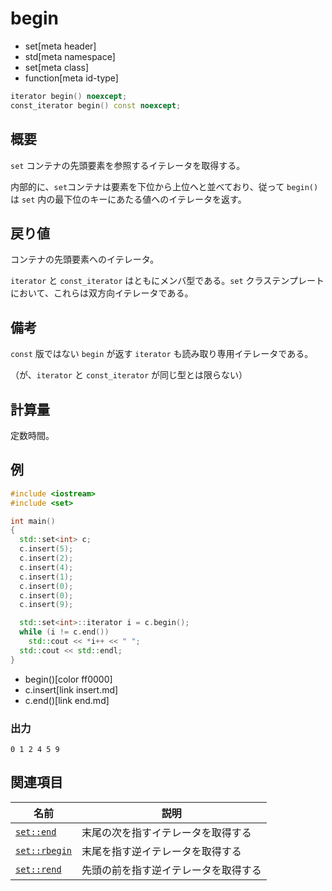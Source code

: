 # begin
* set[meta header]
* std[meta namespace]
* set[meta class]
* function[meta id-type]

```cpp
iterator begin() noexcept;
const_iterator begin() const noexcept;
```


## 概要
`set` コンテナの先頭要素を参照するイテレータを取得する。

内部的に、`set`コンテナは要素を下位から上位へと並べており、従って `begin()` は `set` 内の最下位のキーにあたる値へのイテレータを返す。


## 戻り値
コンテナの先頭要素へのイテレータ。

`iterator` と `const_iterator` はともにメンバ型である。`set` クラステンプレートにおいて、これらは双方向イテレータである。


## 備考
`const` 版ではない `begin` が返す `iterator` も読み取り専用イテレータである。

（が、`iterator` と `const_iterator` が同じ型とは限らない）


## 計算量
定数時間。


## 例
```cpp example
#include <iostream>
#include <set>

int main()
{
  std::set<int> c;
  c.insert(5);
  c.insert(2);
  c.insert(4);
  c.insert(1);
  c.insert(0);
  c.insert(0);
  c.insert(9);

  std::set<int>::iterator i = c.begin();
  while (i != c.end())
    std::cout << *i++ << " ";
  std::cout << std::endl;
}
```
* begin()[color ff0000]
* c.insert[link insert.md]
* c.end()[link end.md]

### 出力
```
0 1 2 4 5 9 
```

## 関連項目

| 名前                       | 説明                             |
|----------------------------|----------------------------------|
| [`set::end`](end.md)       | 末尾の次を指すイテレータを取得する   |
| [`set::rbegin`](rbegin.md) | 末尾を指す逆イテレータを取得する |
| [`set::rend`](rend.md)     | 先頭の前を指す逆イテレータを取得する |

